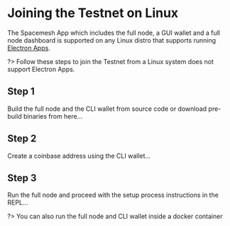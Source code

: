 # Joining the Testnet on Linux

The Spacemesh App which includes the full node, a GUI wallet and a full node dashboard is supported on any Linux distro that supports running [Electron Apps](https://electronjs.org/docs/tutorial/support).

?> Follow these steps to join the Testnet from a Linux system does not support Electron Apps.

## Step 1

Build the full node and the CLI wallet from source code or download pre-build binaries from here...

## Step 2

Create a coinbase address using the CLI wallet...

## Step 3

Run the full node and proceed with the setup process instructions in the REPL...

?> You can also run the full node and CLI wallet inside a docker container
